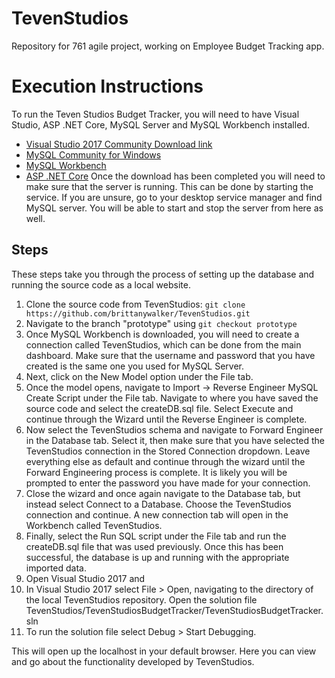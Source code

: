 # TevenStudios
Repository for 761 agile project, working on Employee Budget Tracking app.

# Execution Instructions
To run the Teven Studios Budget Tracker, you will need to have Visual Studio, ASP .NET Core, MySQL Server and MySQL Workbench installed. 

* [Visual Studio 2017 Community Download link](https://www.visualstudio.com/downloads/)
* [MySQL Community for Windows](https://dev.mysql.com/downloads/windows/installer/)
* [MySQL Workbench](https://dev.mysql.com/downloads/workbench/)
* [ASP .NET Core](https://www.microsoft.com/net/core#windowscmd)
Once the download has been completed you will need to make sure that the server is running. This can be done by starting the service. If you are unsure, go to your desktop service manager and find MySQL server. You will be able to start and stop the server from here as well.


## Steps

These steps take you through the process of setting up the database and running the source code as a local website.

1. Clone the source code from TevenStudios: `git clone https://github.com/brittanywalker/TevenStudios.git`
2. Navigate to the branch "prototype" using `git checkout prototype`
2. Once MySQL Workbench is downloaded, you will need to create a connection called TevenStudios, which can be done from the main dashboard. Make sure that the username and password that you have created is the same one you used for MySQL Server.
3. Next, click on the New Model option under the File tab.
4. Once the model opens, navigate to Import -> Reverse Engineer MySQL Create Script under the File tab. Navigate to where you have saved the source code and select the createDB.sql file. Select Execute and continue through the Wizard until the Reverse Engineer is complete.
5. Now select the TevenStudios schema and navigate to Forward Engineer in the Database tab. Select it, then make sure that you have selected the TevenStudios connection in the Stored Connection dropdown. Leave everything else as default and continue through the wizard until the Forward Engineering process is complete. It is likely you will be prompted to enter the password you have made for your connection. 
6. Close the wizard and once again navigate to the Database tab, but instead select Connect to a Database. Choose the TevenStudios connection and continue. A new connection tab will open in the Workbench called TevenStudios.
7. Finally, select the Run SQL script under the File tab and run the createDB.sql file that was used previously. Once this has been successful, the database is up and running with the appropriate imported data.
8. Open Visual Studio 2017 and 
9. In Visual Studio 2017 select File > Open, navigating to the directory of the local TevenStudios repository. Open the solution file TevenStudios/TevenStudiosBudgetTracker/TevenStudiosBudgetTracker.sln
10. To run the solution file select Debug > Start Debugging.

This will open up the localhost in your default browser. Here you can view and go about the functionality developed by TevenStudios.


